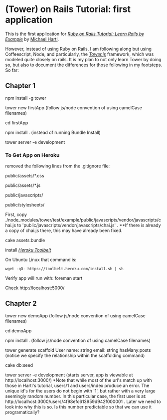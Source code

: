 # (Tower) on Rails Tutorial: first application

This is the first application for 
[*Ruby on Rails Tutorial: Learn Rails by Example*](http://railstutorial.org/)
by [Michael Hartl](http://michaelhartl.com/). 

However, instead of using Ruby on Rails, I am following along but using Coffeescript, Node,
and particularly, the [*Tower.js*](http://towerjs.org/) framework, which was modeled quite closely on rails. It is my plan to not only learn Tower by doing so, but also to document the differences for those following in my footsteps. So far:

## Chapter 1

npm install -g tower

tower new firstApp
(follow js/node convention of using camelCase filenames)

cd firstApp

npm install .
(instead of running Bundle Install)

tower server -e development

### To Get App on Heroku

removed the following lines from the .gitignore file:

public/assets/*.css

public/assets/*.js

public/javascripts/

public/stylesheets/

First, copy 
./node_modules/tower/test/example/public/javascripts/vendor/javascripts/chai.js 
to 'public/javascripts/vendor/javascripts/chai.js' . 
**If there is already a copy of chai.js there, this may have already been fixed.

cake assets:bundle

install [*Heroku Toolbelt*](https://toolbelt.herokuapp.com) 

On Ubuntu Linux that command is:

```
wget -qO- https://toolbelt.heroku.com/install.sh | sh
```

Verify app will run with: foreman start

Check http://localhost:5000/

## Chapter 2

tower new demoApp
(follow js/node convention of using camelCase filenames)

cd demoApp

npm install .
(follow js/node convention of using camelCase filenames)

tower generate scaffold User name: string email: string hasMany:posts
(notice we specify the relationship within the scaffolding command)

cake db:seed

tower server -e development
(starts server, app is viewable at http://localhost:3000/)
*Note that while most of the url's match up with those in Hartl's tutorial, users/1 and users/index produce an error. The unique id's for the users do not begin with '1', but rather with a very large seemingly random number. In this particular case, the first user is at: http://localhost:3000/users/4f98efc613959d942f000001 .
Later we need to look into why this is so. Is this number predictable so that we can use it programatically?

